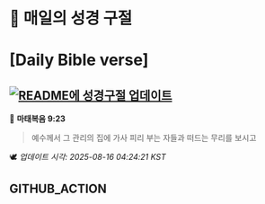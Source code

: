 # 🙏 매일의 성경 구절
# [Daily Bible verse]
## [![README에 성경구절 업데이트](https://github.com/DONGSUKA/first_test/actions/workflows/update-readme-bible.yml/badge.svg)](https://github.com/DONGSUKA/first_test/actions/workflows/update-readme-bible.yml)
<!-- START_BIBLE_VERSE -->
📖 **마태복음 9:23**
> 예수께서 그 관리의 집에 가사 피리 부는 자들과 떠드는 무리를 보시고

🕊️ _업데이트 시각: 2025-08-16 04:24:21 KST_
  <!-- END_BIBLE_VERSE -->
## GITHUB_ACTION
